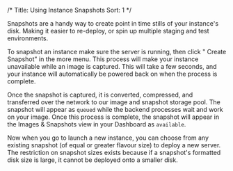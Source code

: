 /*
Title: Using Instance Snapshots
Sort: 1
*/

Snapshots are a handy way to create point in time stills of your instance's 
disk. Making it easier to re-deploy, or spin up multiple staging and test 
environments.

To snapshot an instance make sure the server is running, then click " Create 
Snapshot" in the more menu. This process will make your instance unavailable 
while an image is captured. This will take a few seconds, and your instance 
will automatically be powered back on when the process is complete.

Once the snapshot is captured, it is converted, compressed, and transferred 
over the network to our image and snapshot storage pool. The snapshot will 
appear as `queued` while the backend processes wait and work on your image. 
Once this process is complete, the snapshot will appear in the Images & 
Snapshots view in your Dashboard as `available`.

Now when you go to launch a new instance, you can choose from any existing 
snapshot (of equal or greater flavour size) to deploy a new server. The 
restriction on snapshot sizes exists because if a snapshot's formatted disk 
size is large, it cannot be deployed onto a smaller disk.
